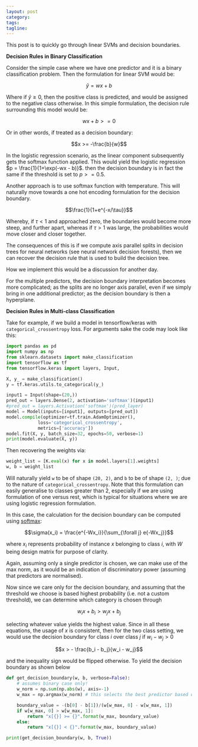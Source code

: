 ```yaml
---
layout: post
category:
tags:
tagline:
---
```


This post is to quickly go through linear SVMs and decision boundaries.

**Decision Rules in Binary Classification**

Consider the simple case where we have one predictor and it is a binary classification problem. Then the formulation for linear SVM would be:

$$\hat{y} = wx + b$$

Where if $\hat{y} \geq 0$, then the positive class is predicted, and would be assigned to the negative class otherwise. In this simple formulation, the decision rule surrounding this model would be:

$$wx + b >= 0$$

Or in other words, if treated as a decision boundary:

$$x >= -\frac{b}{w}$$

In the logistic regression scenario, as the linear component subsequently gets the softmax function applied. This would yield the logistic regression $p = \frac{1}{1+\exp(-wx - b)}$. then the decision boundary is in fact the same if the threshold is set to $p >= 0.5$.

Another approach is to use softmax function with temperature. This will naturally move towards a one hot encoding formulation for the decision boundary.

$$\frac{1}{1+e^{-x/\tau}}$$

Whereby, if $\tau < 1$ and approached zero, the boundaries would become more steep, and further apart, whereas if $\tau > 1$ was large, the probabilities would move closer and closer together.

The consequences of this is if we compute axis parallel splits in decision trees for neural networks (see neural network decision forests), then we can recover the decision rule that is used to build the decision tree.

How we implement this would be a discussion for another day.

For the multiple predictors, the decision boundary interpretation becomes more complicated; as the splits are no longer axis parallel, even if we simply bring in one additional predictor; as the decision boundary is then a hyperplane.

**Decision Rules in Multi-class Classification**

Take for example, if we build a model in tensorflow/keras with `categorical_crossentropy` loss. For arguments sake the code may look like this:

```py
import pandas as pd
import numpy as np
from sklearn.datasets import make_classification
import tensorflow as tf
from tensorflow.keras import layers, Input,

X, y_ = make_classification()
y = tf.keras.utils.to_categorical(y_)

input1 = Input(shape=(20,))
pred_out = layers.Dense(2, activation='softmax')(input1)
#pred_out = layers.Activation('softmax')(pred_layer)
model = Model(inputs=[input1], outputs=[pred_out])
model.compile(optimizer=tf.train.AdamOptimizer(),
            loss='categorical_crossentropy',
            metrics=['accuracy'])
model.fit(X, y, batch_size=32, epochs=50, verbose=1)
print(model.evaluate(X, y))
```

Then recovering the weights via:

```py
weight_list = [K.eval(x) for x in model.layers[1].weights]
w, b = weight_list
```

Will naturally yield `w` to be of shape `(20, 2)`, and `b` to be of shape `(2, )`; due to the nature of `categorical_crossentropy`. Note that this formulation can easily generalise to classes greater than 2, especially if we are using formulation of one versus rest, which is typical for situations where we are using logistic regression formulation.

In this case, the calculation for the decision boundary can be computed using [softmax](https://en.wikipedia.org/wiki/Softmax_function):

$$\sigma(x_i) = \frac{e^{-Wx_i}}{\sum_{\forall j} e{-Wx_j}}$$

where $x_i$ represents probability of instance $x$ belonging to class $i$, with $W$ being design matrix for purpose of clarity.

Again, assuming only a single predictor is chosen, we can make use of the max norm, as it would be an indication of discriminatory power (assuming that predictors are normalised).

Now since we care only for the decision boundary, and assuming that the threshold we choose is based highest probability (i.e. not a custom threshold), we can determine which category is chosen through

$$w_i x + b_i > w_j x + b_j$$

selecting whatever value yields the highest value. Since in all these equations, the usage of $x$ is consistent, then for the two class setting, we would use the decision boundary for class $i$ over class $j$ if $w_i - w_j > 0$

$$x > - \frac{b_i - b_j}{w_i - w_j}$$

and the inequality sign would be flipped otherwise. To yield the decision boundary as shown below

```py
def get_decision_boundary(w, b, verbose=False):
    # assumes binary case only!
    w_norm = np.sum(np.abs(w), axis=-1)
    w_max = np.argmax(w_norm) # this selects the best predictor based on the norm.

    boundary_value = -(b[0] - b[1])/(w[w_max, 0] - w[w_max, 1])
    if w[w_max, 0] > w[w_max, 1]:
        return "x[{}] >= {}".format(w_max, boundary_value)
    else:
        return "x[{}] < {}".format(w_max, boundary_value)

print(get_decision_boundary(w, b, True))
```
